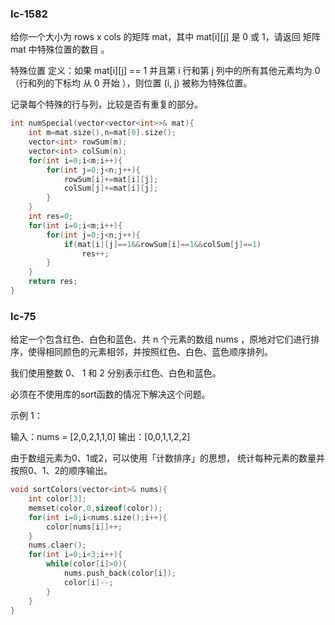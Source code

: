 ### lc-1582

给你一个大小为 rows x cols 的矩阵 mat，其中 mat[i][j] 是 0 或 1，请返回 矩阵 mat 中特殊位置的数目 。

特殊位置 定义：如果 mat[i][j] == 1 并且第 i 行和第 j 列中的所有其他元素均为 0（行和列的下标均 从 0 开始 ），则位置 (i, j) 被称为特殊位置。



记录每个特殊的行与列，比较是否有重复的部分。



```c++
int numSpecial(vector<vector<int>>& mat){
	int m=mat.size(),n=mat[0].size();
	vector<int> rowSum(m);
	vector<int> colSum(n);
	for(int i=0;i<m;i++){
		for(int j=0;j<n;j++){
			rowSum[i]+=mat[i][j];
			colSum[j]+=mat[i][j];
		}
	}
	int res=0;
	for(int i=0;i<m;i++){
		for(int j=0;j<n;j++){
			if(mat[i][j]==1&&rowSum[i]==1&&colSum[j]==1)
				res++;
		}
	}
	return res;
}
```



### lc-75

给定一个包含红色、白色和蓝色、共 n 个元素的数组 nums ，原地对它们进行排序，使得相同颜色的元素相邻，并按照红色、白色、蓝色顺序排列。

我们使用整数 0、 1 和 2 分别表示红色、白色和蓝色。

必须在不使用库的sort函数的情况下解决这个问题。

 

示例 1：

输入：nums = [2,0,2,1,1,0]
输出：[0,0,1,1,2,2]



由于数组元素为0、1或2，可以使用「计数排序」的思想， 统计每种元素的数量并按照0、1、2的顺序输出。

```c++
void sortColors(vector<int>& nums){
	int color[3];
	memset(color,0,sizeof(color));
	for(int i=0;i<nums.size();i++){
		color[nums[i]]++;
	}
	nums.claer();
	for(int i=0;i<3;i++){
		while(color[i]>0){
			nums.push_back(color[i]);
			color[i]--;
		}
	}
}
```

